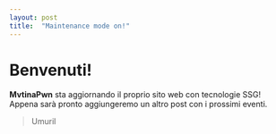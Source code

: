 ```yaml
---
layout: post
title:  "Maintenance mode on!"
---
```


# Benvenuti!

**MvtinaPwn** sta aggiornando il proprio sito web con tecnologie SSG!  
Appena sarà pronto aggiungeremo un altro post con i prossimi eventi.  

> Umuril